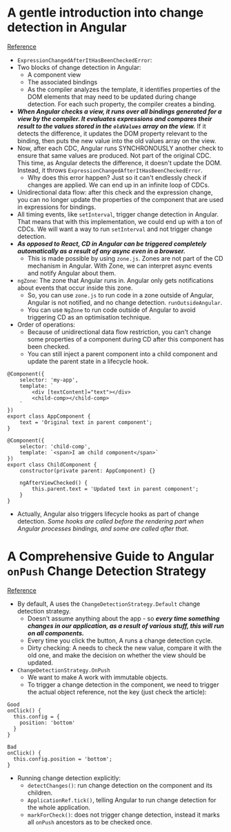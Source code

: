 # A gentle introduction into change detection in Angular
[Reference](https://blog.angularindepth.com/a-gentle-introduction-into-change-detection-in-angular-33f9ffff6f10)

- `ExpressionChangedAfterItHasBeenCheckedError`:
- Two blocks of change detection in Angular:
  - A component view
  - The associated bindings
  - As the compiler analyzes the template, it identifies properties of the DOM elements that may need to be updated during change detection. For each such property, the compiler creates a binding.
- ***When Angular checks a view, it runs over all bindings generated for a view by the compiler. It evaluates expressions and compares their result to the values stored in the `oldValues` array on the view.*** If it detects the difference, it updates the DOM property relevant to the binding, then puts the new value into the old values array on the view.
- Now, after each CDC, Angular runs SYNCHRONOUSLY another check to ensure that same values are produced. Not part of the original CDC. This time, as Angular detects the difference, it doesn't update the DOM. Instead, it throws `ExpressionChangedAfterItHasBeenCheckedError`.
  - Why does this error happen? Just so it can't endlessly check if changes are applied. We can end up in an infinite loop of CDCs.
- Unidirectional data flow: after this check and the expression change, you can no longer update the properties of the component that are used in expressions for bindings.
- All timing events, like `setInterval`, trigger change detection in Angular. That means that with this implementation, we could end up with a ton of CDCs. We will want a way to run `setInterval` and not trigger change detection.
- ***As opposed to React, CD in Angular can be triggered completely automatically as a result of any async even in a browser.***
  - This is made possible by using `zone.js`. Zones are not part of the CD mechanism in Angular. With Zone, we can interpret async events and notify Angular about them.
- `ngZone`: The zone that Angular runs in. Angular only gets notifications about events that occur inside this zone.
  - So, you can use `zone.js` to run code in a zone outside of Angular, Angular is not notified, and no change detection. `runOutsideAngular`.
  - You can use `NgZone` to run code outside of Angular to avoid triggering CD as an optimisation technique.
- Order of operations:
  - Because of unidirectional data flow restriction, you can't change some properties of a component during CD after this component has been checked.
  - You can still inject a parent component into a child component and update the parent state in a lifecycle hook.

```
@Component({
    selector: 'my-app',
    template: `
        <div [textContent]="text"></div>
        <child-comp></child-comp>
    `
})
export class AppComponent {
    text = 'Original text in parent component';
}

@Component({
    selector: 'child-comp',
    template: `<span>I am child component</span>`
})
export class ChildComponent {
    constructor(private parent: AppComponent) {}

    ngAfterViewChecked() {
        this.parent.text = 'Updated text in parent component';
    }
}
```

- Actually, Angular also triggers lifecycle hooks as part of change detection. *Some hooks are called before the rendering part when Angular processes bindings, and some are called after that.*

# A Comprehensive Guide to Angular `onPush` Change Detection Strategy
[Reference](https://netbasal.com/a-comprehensive-guide-to-angular-onpush-change-detection-strategy-5bac493074a4)

- By default, A uses the `ChangeDetectionStrategy.Default` change detection strategy.
  - Doesn't assume anything about the app - so ***every time something changes in our application, as a result of various stuff, this will run on all components.***
  - Every time you click the button, A runs a change detection cycle.
  - Dirty checking: A needs to check the new value, compare it with the old one, and make the decision on whether the view should be updated.
- `ChangeDetectionStrategy.OnPush`
  - We want to make A work with immutable objects.
  - To trigger a change detection in the component, we need to trigger the actual object reference, not the key (just check the article):

```
Good
onClick() {
  this.config = {
    position: 'bottom'
  }
}

Bad
onClick() {
  this.config.position = 'bottom';
}
```

- Running change detection explicitly:
  - `detectChanges()`: run change detection on the component and its children.
  - `ApplicationRef.tick()`, telling Angular to run change detection for the whole application.
  - `markForCheck()`: does not trigger change detection, instead it marks all `onPush` ancestors as to be checked once.

